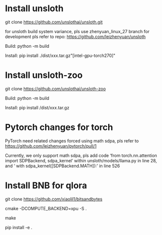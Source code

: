 # Install unsloth
git clone https://github.com/unslothai/unsloth.git

for unsloth build system variance, pls use zhenyuan_linux_27 branch for development
pls refer to repo: https://github.com/leizhenyuan/unsloth

Build: python -m build

Install: pip install ./dist/xxx.tar.gz"[intel-gpu-torch270]"
# Install unsloth-zoo

git clone https://github.com/unslothai/unsloth-zoo

Build: python -m build

Install: pip install /dist/xxx.tar.gz
# Pytorch changes for torch
PyTorch need related changes forced using math sdpa, pls refer to https://github.com/leizhenyuan/pytorch/pull/1

Currently, we only support math sdpa, pls add code ‘from torch.nn.attention import SDPBackend, sdpa_kernel’ within unsloth/models/llama.py in line 28, and 
‘            with sdpa_kernel([SDPBackend.MATH]):’  in line 526

# Install BNB for qlora

git clone https://github.com/xiaolil1/bitsandbytes

cmake -DCOMPUTE_BACKEND=xpu -S .

make

pip install -e .
